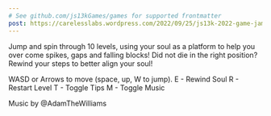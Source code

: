 ```yaml
---
# See github.com/js13kGames/games for supported frontmatter
post: https://carelesslabs.wordpress.com/2022/09/25/js13k-2022-game-jam-post-mortem-js13k/
---
```

Jump and spin through 10 levels, using your soul as a platform to help you over come spikes, gaps and falling blocks! Did not die in the right position? Rewind your steps to better align your soul!

WASD or Arrows to move (space, up, W to jump). 
E - Rewind Soul
R - Restart Level
T - Toggle Tips
M - Toggle Music

Music by @AdamTheWilliams